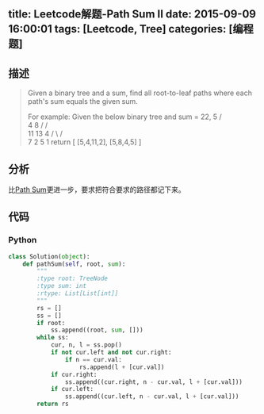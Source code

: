title: Leetcode解题-Path Sum II
date: 2015-09-09 16:00:01
tags: [Leetcode, Tree]
categories: [编程题]
---

## 描述
> Given a binary tree and a sum, find all root-to-leaf paths where each path's sum equals the given sum.
>
> For example:
> Given the below binary tree and sum = 22,
>               5
>              / \
>             4   8
>            /   / \
>           11  13  4
>          /  \    / \
>         7    2  5   1
> return
> [
>    [5,4,11,2],
>    [5,8,4,5]
> ]

## 分析
比[Path Sum][1]更进一步，要求把符合要求的路径都记下来。

## 代码
### Python
```python
class Solution(object):
    def pathSum(self, root, sum):
        """
        :type root: TreeNode
        :type sum: int
        :rtype: List[List[int]]
        """
        rs = []
        ss = []
        if root:
            ss.append((root, sum, []))
        while ss:
            cur, n, l = ss.pop()
            if not cur.left and not cur.right:
                if n == cur.val:
                    rs.append(l + [cur.val])
            if cur.right:
                ss.append((cur.right, n - cur.val, l + [cur.val]))
            if cur.left:
                ss.append((cur.left, n - cur.val, l + [cur.val]))
        return rs
```

[1]: /2015/09/09/path-sum/
